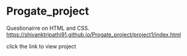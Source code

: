 # Progate_project
Questionairre on HTML and CSS.
https://shivanktripathi91.github.io/Progate_project/project1/index.html




click the link to view project
